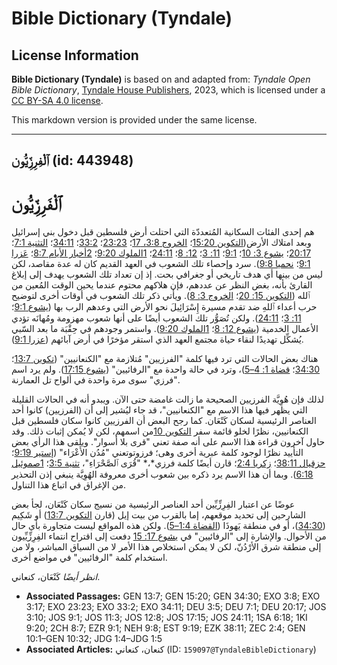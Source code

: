 # Bible Dictionary (Tyndale)

## License Information

**Bible Dictionary (Tyndale)** is based on and adapted from: _Tyndale Open Bible Dictionary_, [Tyndale House Publishers](https://tyndaleopenresources.com/), 2023, which is licensed under a [CC BY-SA 4.0 license](https://creativecommons.org/licenses/by-sa/4.0/legalcode.en).

This markdown version is provided under the same license.



--------------------------------

## ٱلْفِرِزِّيُّون (id: 443948)

ٱلْفَرِزِّيُّون
===============

هم إحدى الفئات السكانية المُتعددّة التي احتلت أرض فلسطين قبل دخول بني إسرائيل وبعد امتلاك الأرض([التكوين 15:20](https://ref.ly/Gen15:20)؛ [الخروج 3:8، 17](https://ref.ly/Exod3:8,Exod3:17)؛ [23:23](https://ref.ly/Exod23:23)؛ [33:2](https://ref.ly/Exod33:2)؛ [34:11](https://ref.ly/Exod34:11)؛ [التثنية 7:1](https://ref.ly/Deut7:1)؛ [20:17](https://ref.ly/Deut20:17)؛ [يشوع 3: 10](https://ref.ly/Josh3:10)؛ [9:1](https://ref.ly/Josh9:1)؛ [11: 3](https://ref.ly/Josh11:3)؛ [12: 8](https://ref.ly/Josh12:8)؛ [24:11](https://ref.ly/Josh24:11)؛ [1الملوك 9:20](https://ref.ly/1Kgs9:20)؛ [2أخبار الأيام 8:7](https://ref.ly/2Chr8:7)؛ [عَزرا 9:1](https://ref.ly/Ezra9:1)؛ [نحميا 9:8](https://ref.ly/Neh9:8)). سرد وإحصاء تلك الشعوب في العهد القديم كان له عدة مقاصد، لكن ليس من بينها أي هدف تاريخي أو جغرافي بحت. إذ إن تعداد تلك الشعوب يهدف إلى إبلاغ القارئ بأنه، بغض النظر عن عددهم، فإن هلاكهم محتوم عندما يحين الوقت المُعين من ٱلله ([التكوين 15: 20](https://ref.ly/Gen15:20)؛ [الخروج 3: 8](https://ref.ly/Exod3:8)). ويأتي ذكر تلك الشعوب في أوقات أخرى لتوضيح حرب أعداء ٱللهِ ضد تقدم مسيرة إِسْرَائِيلَ نحو الأرض التي وعدهم الرب بها ([يشوع 9:1](https://ref.ly/Josh9:1)؛ [11: 3](https://ref.ly/Josh11:3)؛ [24:11](https://ref.ly/Josh24:11)). ولكن تُصَوُّر تلك الشعوب أيضًا على أنها شعوب مهزومة ومُهانَه تؤدي الأعمال الخدمية ([يشوع 12: 8](https://ref.ly/Josh12:8)؛ [1الملوك 9:20](https://ref.ly/1Kgs9:20)). واستمر وجودهم في حِقْبَة ما بعد السّبي يُشكِّل تهديدًا لنقاء حياة مجتمع العهد الذي استقر مؤخرًا في أرض آبائهم ([عزرا 9:1](https://ref.ly/Ezra9:1)).

هناك بعض الحالات التي ترد فيها كلمة "الفرزيين" مُتلازمة مع "الكنعانيين" ([تكوين 13:7](https://ref.ly/Gen13:7)؛ [34:30](https://ref.ly/Gen34:30)؛ [قضاة 1: 4–5](https://ref.ly/Judg1:4-Judg1:5))، وترد في حالة واحدة مع "الرفائيين" ([يشوع 17:15](https://ref.ly/Josh17:15)). ولم يرد اسم "فرزي" سوى مرة واحدة في ألواح تل العمارنة.

لذلك فإن هُوِيَّة الفرزيين الصحيحة ما زالت غامضة حتى الآن. ويبدو أنه في الحالات القليلة التي يظهر فيها هذا الاسم مع "الكنعانيين"، قد جاء ليُشير إلى أن (الفرزيين) كانوا أحد العناصر الرئيسية لسكان كَنْعَان. كما رجح البعض أن الفرزيين كانوا سكان فلسطين قبل الكنعانيين، نظرًا لخلو قائمة سفر [التكوين 10](https://ref.ly/Gen10:1-Gen10:32)من اسمهم، لكن لا يُمكن إثبات ذلك. وقد حاول آخرون قراءة هذا الاسم على أنه صفة تعني "قرى بلا أسوار". ويلقى هذا الرأي بعض التأييد نظرًا لوجود كلمة عبرية أخرى وهى؛ فرزوتوتعني "مُدُن الأَعْرَاء" ([إستير 9:19](https://ref.ly/Esth9:19)؛ [حزقيال 38:11](https://ref.ly/Ezek38:11)؛ [زكريا 2:4](https://ref.ly/Zech2:4)؛ قارن أيضًا كلمة فرزي*،* "قُرَى ٱلصَّحْرَاءِ"، [تثنية 3:5](https://ref.ly/Deut3:5)؛ [1صموئيل 6:18](https://ref.ly/1Sam6:18)). وبما أن هذا الاسم يرد ذكره بين شعوب أخرى معروفة الهُوِيَّة ينبغي إذن التحذير من الإغراق في اتباع هذا التناول. 

عوضًا عن اعتبار الفِرِزِّيِّين أحد العناصر الرئيسية من نسيج سكان كَنْعَان، لجأ بعض الشارحين إلى تحديد موقعهم، إما بالقرب من بيت إيل (قارن [التكوين 13:7](https://ref.ly/Gen13:7)) أو شَكِيم ([34:30](https://ref.ly/Gen34:30))، أو في منطقة يَهوذَا ([القضاة 1:4–5](https://ref.ly/Judg1:4-Judg1:5)). ولكن هذه المواقع ليست متجاورة بأي حال من الأحوال. والإشارة إلى "الرفائيين" في [يشوع 17: 15](https://ref.ly/Josh17:15) دفعت إلى اقتراح انتماء الفِرِزِّيِّيون إلى منطقة شرق الأرْدُنّ، لكن لا يمكن استخلاص هذا الأمر لا من السياق المباشر، ولا من استخدام كلمة "الرفائيين" في مواضع أخرى.

*انظر أيضًا* كَنْعَان، كنعاني.

* **Associated Passages:** GEN 13:7; GEN 15:20; GEN 34:30; EXO 3:8; EXO 3:17; EXO 23:23; EXO 33:2; EXO 34:11; DEU 3:5; DEU 7:1; DEU 20:17; JOS 3:10; JOS 9:1; JOS 11:3; JOS 12:8; JOS 17:15; JOS 24:11; 1SA 6:18; 1KI 9:20; 2CH 8:7; EZR 9:1; NEH 9:8; EST 9:19; EZK 38:11; ZEC 2:4; GEN 10:1–GEN 10:32; JDG 1:4–JDG 1:5
* **Associated Articles:** كنعان، كنعاني (ID: `159097@TyndaleBibleDictionary`)

